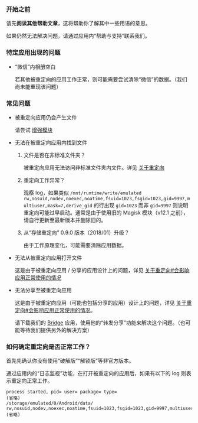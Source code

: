 ### 开始之前

请先**阅读其他帮助文章**，这将帮助你了解其中一些用语的意思。

如果仍然无法解决问题，请通过应用内“帮助与支持”联系我们。

### 特定应用出现的问题

* “微信”内相册空白
  
  若其他被重定向的应用工作正常，则可能需要尝试清除“微信”的数据。（我们尚未能重现该问题）

### 常见问题

* 被重定向应用仍会产生文件

  请尝试 [增强模块](https://rikka.app/StorageRedirect/docs/zh-CN/?doc=增强模块)

* 无法在被重定向应用内找到文件

  1. 文件是否在非标准文件夹？

     被重定向应用无法访问非标准文件夹内文件。详见 [关于重定向](https://rikka.app/StorageRedirect/docs/zh-CN/?doc=关于重定向)

  2. 重定向工作异常？

     观察 log，如果类似 `/mnt/runtime/write/emulated rw,nosuid,nodev,noexec,noatime,fsuid=1023,fsgid=1023,gid=9997,multiuser,mask=7,derive_gid` 的行出现 `gid=1023` 而非 `gid=9997` 则说明重定向可能过早启动。通常是由于使用旧的 Magisk 模块（v12.1 之前），请自行更新至最新版本并删除旧的。

  3. 从“存储重定向” 0.9.0 版本（2018/01）升级？

     由于工作原理变化，可能需要清除应用数据。

* 无法从被重定向应用打开文件

  这是由于被重定向应用 / 分享的应用设计上的问题，详见 [关于重定向#会影响应用正常使用的情况](https://rikka.app/StorageRedirect/docs/zh-CN/?doc=关于重定向)

* 无法分享至被重定向应用

  这是由于被重定向应用（可能也包括分享的应用）设计上的问题，详见 [关于重定向#会影响应用正常使用的情况](https://rikka.app/StorageRedirect/docs/zh-CN/?doc=关于重定向)。

  请下载我们的 [Bridge](https://play.google.com/store/apps/details?id=moe.shizuku.bridge) 应用，使用他的“转发分享”功能来解决这个问题。（也可能等待我们提供另外的解决方案）

### 如何确定重定向是否正常工作？

首先先确认你没有使用“破解版”“解锁版”等非官方版本。

通过应用内的“日志监视”功能，在打开被重定向的应用后，如果有以下的 log 则表示重定向正常工作。

```
process started, pid= user= package= type=
(省略)
/storage/emulated/0/Android/data/ rw,nosuid,nodev,noexec,noatime,fsuid=1023,fsgid=1023,gid=9997,multiuser,mask=7,derive_gid
(省略)
```